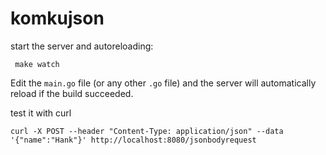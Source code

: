 # komkujson

start the server and autoreloading:

     make watch


Edit the `main.go` file (or any other `.go` file) and the server will automatically reload if the build succeeded. 
  


test it with curl

    curl -X POST --header "Content-Type: application/json" --data '{"name":"Hank"}' http://localhost:8080/jsonbodyrequest
